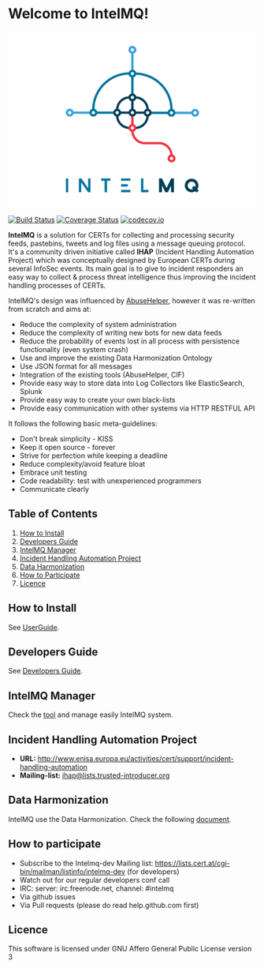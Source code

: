 Welcome to IntelMQ!
===================

![IntelMQ](https://raw.githubusercontent.com/certtools/intelmq/master/docs/images/Logo_Intel_MQ.png)

[![Build Status](https://travis-ci.org/certtools/intelmq.svg?branch=master)](https://travis-ci.org/certtools/intelmq)
[![Coverage Status](https://coveralls.io/repos/github/certtools/intelmq/badge.svg?branch=master)](https://coveralls.io/github/certtools/intelmq?branch=master)
[![codecov.io](https://codecov.io/github/certtools/intelmq/coverage.svg?branch=master)](https://codecov.io/github/certtools/intelmq?branch=master)


**IntelMQ** is a solution for CERTs for collecting and processing security 
feeds, pastebins, tweets and log files using a message queuing protocol. 
It's a community driven initiative called **IHAP** (Incident Handling 
Automation Project) which was conceptually designed 
by European CERTs during several InfoSec events. Its main goal is to 
give to incident responders an easy way to collect & process threat 
intelligence thus improving the incident handling processes of CERTs.

IntelMQ's design was influenced by 
[AbuseHelper](https://bitbucket.org/clarifiednetworks/abusehelper), 
however it was re-written from scratch and aims at:

* Reduce the complexity of system administration
* Reduce the complexity of writing new bots for new data feeds
* Reduce the probability of events lost in all process with persistence functionality (even system crash)
* Use and improve the existing Data Harmonization Ontology
* Use JSON format for all messages
* Integration of the existing tools (AbuseHelper, CIF)
* Provide easy way to store data into Log Collectors like ElasticSearch, Splunk
* Provide easy way to create your own black-lists
* Provide easy communication with other systems via HTTP RESTFUL API

It follows the following basic meta-guidelines:

* Don't break simplicity - KISS
* Keep it open source - forever
* Strive for perfection while keeping a deadline
 * Reduce complexity/avoid feature bloat
 * Embrace unit testing
 * Code readability: test with unexperienced programmers
* Communicate clearly


## Table of Contents

1. [How to Install](#how-to-install)
2. [Developers Guide](#dev-guide)
3. [IntelMQ Manager](#control-platform)
4. [Incident Handling Automation Project](#incident-handling-automation-project)
5. [Data Harmonization](#data-harmonization)
6. [How to Participate](#how-to-participate)
6. [Licence](#licence)


<a name="how-to-install"></a>
## How to Install

See [UserGuide](docs/User-Guide.md).


<a name="dev-guide"></a>
## Developers Guide

See [Developers Guide](docs/Developers-Guide.md).

<a name="control-platform"></a>
## IntelMQ Manager

Check the [tool](https://github.com/certtools/intelmq-manager) and manage easily IntelMQ system.


<a name="incident-handling-automation-project"></a>
## Incident Handling Automation Project

* **URL:** http://www.enisa.europa.eu/activities/cert/support/incident-handling-automation
* **Mailing-list:** ihap@lists.trusted-introducer.org


<a name="data-harmonization"></a>
## Data Harmonization

IntelMQ use the Data Harmonization. Check the following 
[document](docs/Data-Harmonization.md).

<a name="how-to-participate"></a>
## How to participate

  * Subscribe to the Intelmq-dev Mailing list: https://lists.cert.at/cgi-bin/mailman/listinfo/intelmq-dev (for developers)
  * Watch out for our regular developers conf call
  * IRC: server: irc.freenode.net, channel: #intelmq
  * Via github issues 
  * Via Pull requests (please do read help.github.com first)
  

<a name="licence"></a>
## Licence

This software is licensed under GNU Affero General Public License version 3
